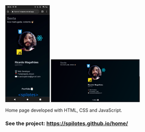 <img src="./img/mobile-home.jpeg" width="140px">
<img src="./img/desktop-home.png" width="280px">

Home page developed with HTML, CSS and JavaScript.
### See the project: https://spilotes.github.io/home/
